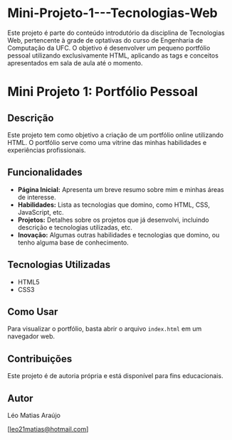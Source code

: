 # Mini-Projeto-1---Tecnologias-Web
Este projeto é parte do conteúdo introdutório da disciplina de Tecnologias Web, pertencente à grade de optativas do curso de Engenharia de Computação da UFC. O objetivo é desenvolver um pequeno portfólio pessoal utilizando exclusivamente HTML, aplicando as tags e conceitos apresentados em sala de aula até o momento.

# Mini Projeto 1: Portfólio Pessoal

## Descrição
Este projeto tem como objetivo a criação de um portfólio online utilizando HTML. O portfólio serve como uma vitrine das minhas habilidades e experiências profissionais.

## Funcionalidades
* **Página Inicial:** Apresenta um breve resumo sobre mim e minhas áreas de interesse.
* **Habilidades:** Lista as tecnologias que domino, como HTML, CSS, JavaScript, etc.
* **Projetos:** Detalhes sobre os projetos que já desenvolvi, incluindo descrição e tecnologias utilizadas, etc.
* **Inovação:** Algumas outras habilidades e tecnologias que domino, ou tenho alguma base de conhecimento.

## Tecnologias Utilizadas
* HTML5
* CSS3

## Como Usar
Para visualizar o portfólio, basta abrir o arquivo `index.html` em um navegador web.

## Contribuições
Este projeto é de autoria própria e está disponível para fins educacionais.

## Autor
Léo Matias Araújo

[leo21matias@hotmail.com]
